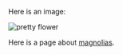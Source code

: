 
Here is an image:

![pretty flower](https://tiger.hpc.okstate.edu/survey/18_1000px.jpg)

Here is a page about [magnolias](https://en.wikipedia.org/wiki/Magnolia_grandiflora).
